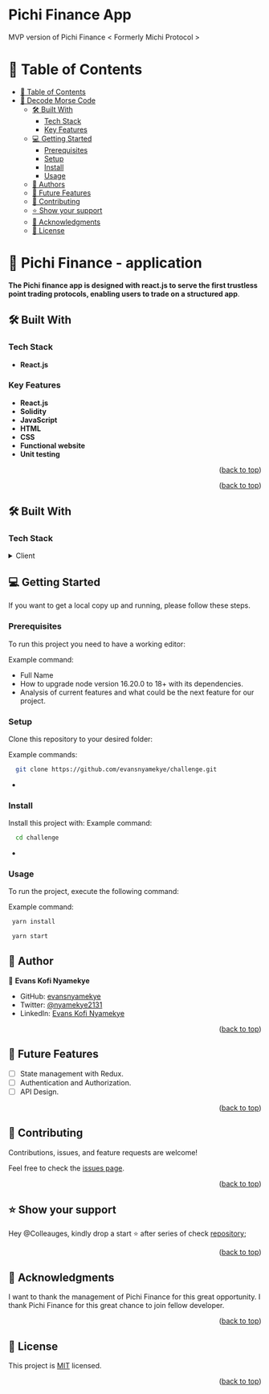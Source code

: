 # Pichi Finance App 

MVP version of Pichi Finance < Formerly Michi Protocol >
# 📗 Table of Contents

- [📗 Table of Contents](#-table-of-contents)
- [📖 Decode Morse Code ](#-decode-morse-code-)
  - [🛠 Built With ](#-built-with-)
    - [Tech Stack ](#tech-stack-)
    - [Key Features ](#key-features-)
  - [💻 Getting Started ](#-getting-started-)
    - [Prerequisites](#prerequisites)
    - [Setup](#setup)
    - [Install](#install)
    - [Usage](#usage)
  - [👥 Authors ](#-authors-)
  - [🔭 Future Features ](#-future-features-)
  - [🤝 Contributing ](#-contributing-)
  - [⭐️ Show your support ](#️-show-your-support-)
  - [🙏 Acknowledgments ](#-acknowledgments-)
  - [📝 License ](#-license-)


# 📖 Pichi Finance - application <a name="about-project"></a>

**The Pichi finance app is designed with react.js to serve the first trustless point trading protocols, enabling users to trade on a structured app**.  


## 🛠 Built With <a name="built-with"></a>

### Tech Stack <a name="tech-stack"></a>


- **React.js**

### Key Features <a name="key-features"></a>

- **React.js**
- **Solidity**
- **JavaScript**
- **HTML**
- **CSS**
- **Functional website**
- **Unit testing**

<p align="right">(<a href="#readme-top">back to top</a>)</p>

<p align="right">(<a href="#readme-top">back to top</a>)</p>

## 🛠 Built With <a name="built-with"></a>

### Tech Stack <a name="tech-stack"></a>

<details>
  <summary>Client</summary>
  <ul>
    <li><https://github.com/Michi-Protocol/challenge>Pichi</a></li>
  </ul>
</details>

## 💻 Getting Started <a name="getting-started"></a>

If you want to get a local copy up and running, please follow these steps.

### Prerequisites
To run this project you need to have a working editor:

Example command:
- Full Name
- How to upgrade node version 16.20.0 to 18+ with its dependencies.
- Analysis of current features and what could be the next feature for our project.
### Setup

Clone this repository to your desired folder:

Example commands:

```sh
  git clone https://github.com/evansnyamekye/challenge.git
```
-
### Install

Install this project with:
Example command:

```sh
  cd challenge
```
-
### Usage

To run the project, execute the following command:

Example command:

```sh
 yarn install
```
```sh
 yarn start
```

## 👥 Author <a name="authors"></a>

👤 **Evans Kofi Nyamekye**
- GitHub: [evansnyamekye](https://github.com/evansnyamekye)
- Twitter: [@nyamekye2131](https://twitter.com/nyamekye2131)
- LinkedIn: [Evans Kofi Nyamekye](https://www.linkedin.com/in/evans-kofi-nyamekye-1980a4117/)

<p align="right">(<a href="#readme-top">back to top</a>)</p>

## 🔭 Future Features <a name='future-features'></a>

- [ ]  State management with Redux.
- [ ]  Authentication and Authorization.
- [ ]  API Design.

<p align="right">(<a href="#readme-top">back to top</a>)</p>


## 🤝 Contributing <a name="contributing"></a>

Contributions, issues, and feature requests are welcome!

Feel free to check the [issues page](https://github.com/evansnyamekye/challenge/issues/1).

<p align="right">(<a href="#readme-top">back to top</a>)</p>


## ⭐️ Show your support <a name="support"></a>

Hey @Colleauges,  kindly drop a start ⭐️ after series of check  [repository](https://github.com/evansnyamekye/challenge.git);

<p align="right">(<a href="#readme-top">back to top</a>)</p>


## 🙏 Acknowledgments <a name="acknowledgements"></a>

I want to thank the management of Pichi Finance for this great opportunity. I thank Pichi Finance for this great chance to join fellow developer.

<p align="right">(<a href="#readme-top">back to top</a>)</p>

## 📝 License <a name="license"></a>

This project is [MIT](./LICENSE) licensed.

<p align="right">(<a href="#readme-top">back to top</a>)</p>


